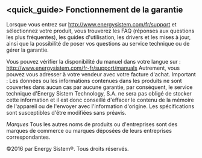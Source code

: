 ## <quick_guide> Fonctionnement de la garantie

Lorsque vous entrez sur http://www.energysistem.com/fr/support et sélectionnez votre produit, vous trouverez les FAQ (réponses aux questions les plus fréquentes), les guides d'utilisation, les drivers et les mises à jour, ainsi que la possibilité de poser vos questions au service technique ou de gérer la garantie.

Vous pouvez vérifier la disponibilité du manuel dans votre langue sur : http://www.energysistem.com/fr-fr/support/manuals
Autrement, vous pouvez vous adresser à votre vendeur avec votre facture d'achat.
Important : Les données ou les informations contenues dans les produits ne sont couvertes dans aucun cas par aucune garantie, par conséquent, le service technique d'Energy Sistem Technology, S.A. ne sera pas obligé de stocker cette information et il est donc conseillé d'effacer le contenu de la mémoire de l'appareil ou de l'envoyer avec l'information d'origine.
Les spécifications sont susceptibles d'être modifiées sans préavis.

*Marques* Tous les autres noms de produits ou d'entreprises sont des marques de commerce ou marques déposées de leurs entreprises correspondantes.

©2016 par Energy Sistem®. Tous droits réservés.

